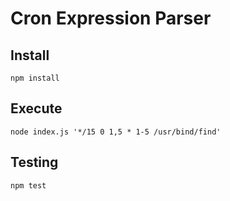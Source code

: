 # Cron Expression Parser

## Install
```npm install```

## Execute
```node index.js '*/15 0 1,5 * 1-5 /usr/bind/find'```

## Testing
```npm test```
